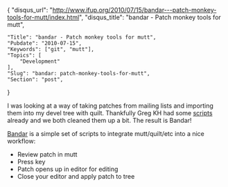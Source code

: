 {
	"disqus_url": "http://www.ifup.org/2010/07/15/bandar---patch-monkey-tools-for-mutt/index.html",
	"disqus_title": "bandar - Patch monkey tools for mutt",

	"Title": "bandar - Patch monkey tools for mutt",
	"Pubdate": "2010-07-15",
	"Keywords": ["git", "mutt"],
	"Topics": [
		"Development"
	],
	"Slug": "bandar: patch-monkey-tools-for-mutt",
	"Section": "post",
}

<p>I was looking at a way of taking patches from mailing lists and importing
them into my devel tree with quilt. Thankfully Greg KH had some <a href="ftp://ftp.kernel.org/pub/linux/kernel/people/gregkh/gregkh-2.6/scripts/">scripts</a>
already and we both cleaned them up a bit. The result is Bandar!</p>
 
<a href="http://github.com/philips/bandar">Bandar</a> is a simple set of
scripts to integrate mutt/quilt/etc into a nice workflow:

<ul>
	<li>Review patch in mutt</li>
	<li>Press key</li>
	<li>Patch opens up in editor for editing</li>
	<li>Close your editor and apply patch to tree</li>
</ul>
